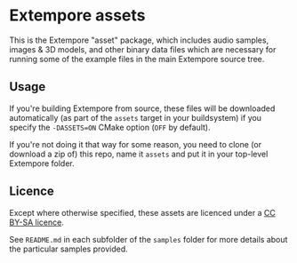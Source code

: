 # Extempore assets

This is the Extempore "asset" package, which includes audio samples, images & 3D
models, and other binary data files which are necessary for running some of the
example files in the main Extempore source tree.

## Usage

If you're building Extempore from source, these files will be downloaded
automatically (as part of the `assets` target in your buildsystem) if you
specify the `-DASSETS=ON` CMake option (`OFF` by default).

If you're not doing it that way for some reason, you need to clone (or download
a zip of) this repo, name it `assets` and put it in your top-level Extempore
folder.

## Licence

Except where otherwise specified, these assets are licenced under a [CC BY-SA
licence](https://creativecommons.org/licenses/by-sa/4.0/).

See `README.md` in each subfolder of the `samples` folder for more details about
the particular samples provided.
